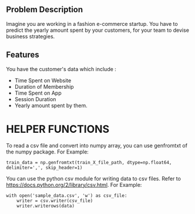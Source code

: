 ## Problem Description
Imagine you are working in a fashion e-commerce startup. You have to predict the yearly amount spent by your customers, for your team to devise business strategies.

## Features
You have the customer's data which include :
- Time Spent on Website
- Duration of Membership 
- Time Spent on App 
- Session Duration 
- Yearly amount spent by them.


# HELPER FUNCTIONS

To read a csv file and convert into numpy array, you can use genfromtxt of the numpy package.
For Example:
```
train_data = np.genfromtxt(train_X_file_path, dtype=np.float64, delimiter=',', skip_header=1)
```
You can use the python csv module for writing data to csv files.
Refer to https://docs.python.org/2/library/csv.html.
For Example:
```
with open('sample_data.csv', 'w') as csv_file:
	writer = csv.writer(csv_file)
    writer.writerows(data)
```
